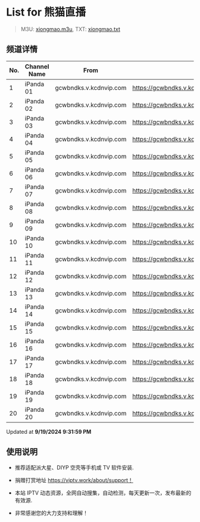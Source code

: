 # List for **熊猫直播**

> M3U: [xiongmao.m3u](./xiongmao.m3u ), TXT: [xiongmao.txt](./txt/xiongmao.txt )

## 频道详情

| No. | Channel Name | From | Source |
| --- | ------------ | ---- | ------ |
| 1 | iPanda 01 | gcwbndks.v.kcdnvip.com | <https://gcwbndks.v.kcdnvip.com/gcwbnd/xiongmao01_2/index.m3u8> |
| 2 | iPanda 02 | gcwbndks.v.kcdnvip.com | <https://gcwbndks.v.kcdnvip.com/gcwbnd/xiongmao02_2/index.m3u8> |
| 3 | iPanda 03 | gcwbndks.v.kcdnvip.com | <https://gcwbndks.v.kcdnvip.com/gcwbnd/xiongmao03_2/index.m3u8> |
| 4 | iPanda 04 | gcwbndks.v.kcdnvip.com | <https://gcwbndks.v.kcdnvip.com/gcwbnd/xiongmao04_2/index.m3u8> |
| 5 | iPanda 05 | gcwbndks.v.kcdnvip.com | <https://gcwbndks.v.kcdnvip.com/gcwbnd/xiongmao05_2/index.m3u8> |
| 6 | iPanda 06 | gcwbndks.v.kcdnvip.com | <https://gcwbndks.v.kcdnvip.com/gcwbnd/xiongmao06_2/index.m3u8> |
| 7 | iPanda 07 | gcwbndks.v.kcdnvip.com | <https://gcwbndks.v.kcdnvip.com/gcwbnd/xiongmao07_2/index.m3u8> |
| 8 | iPanda 08 | gcwbndks.v.kcdnvip.com | <https://gcwbndks.v.kcdnvip.com/gcwbnd/xiongmao08_2/index.m3u8> |
| 9 | iPanda 09 | gcwbndks.v.kcdnvip.com | <https://gcwbndks.v.kcdnvip.com/gcwbnd/xiongmao09_2/index.m3u8> |
| 10 | iPanda 10 | gcwbndks.v.kcdnvip.com | <https://gcwbndks.v.kcdnvip.com/gcwbnd/xiongmao10_2/index.m3u8> |
| 11 | iPanda 11 | gcwbndks.v.kcdnvip.com | <https://gcwbndks.v.kcdnvip.com/gcwbnd/xiongmao11_2/index.m3u8> |
| 12 | iPanda 12 | gcwbndks.v.kcdnvip.com | <https://gcwbndks.v.kcdnvip.com/gcwbnd/xiongmao12_2/index.m3u8> |
| 13 | iPanda 13 | gcwbndks.v.kcdnvip.com | <https://gcwbndks.v.kcdnvip.com/gcwbnd/xiongmao13_2/index.m3u8> |
| 14 | iPanda 14 | gcwbndks.v.kcdnvip.com | <https://gcwbndks.v.kcdnvip.com/gcwbnd/xiongmao14_2/index.m3u8> |
| 15 | iPanda 15 | gcwbndks.v.kcdnvip.com | <https://gcwbndks.v.kcdnvip.com/gcwbnd/xiongmao15_2/index.m3u8> |
| 16 | iPanda 16 | gcwbndks.v.kcdnvip.com | <https://gcwbndks.v.kcdnvip.com/gcwbnd/xiongmao16_2/index.m3u8> |
| 17 | iPanda 17 | gcwbndks.v.kcdnvip.com | <https://gcwbndks.v.kcdnvip.com/gcwbnd/xiongmao17_2/index.m3u8> |
| 18 | iPanda 18 | gcwbndks.v.kcdnvip.com | <https://gcwbndks.v.kcdnvip.com/gcwbnd/xiongmao18_2/index.m3u8> |
| 19 | iPanda 19 | gcwbndks.v.kcdnvip.com | <https://gcwbndks.v.kcdnvip.com/gcwbnd/xiongmao19_2/index.m3u8> |
| 20 | iPanda 20 | gcwbndks.v.kcdnvip.com | <https://gcwbndks.v.kcdnvip.com/gcwbnd/xiongmao20_2/index.m3u8> |

Updated at **9/19/2024 9:31:59 PM**

## 使用说明

- 推荐适配派大星、DIYP 空壳等手机或 TV 软件安装.

- 捐赠打赏地址 <https://viptv.work/about/support！>

- 本站 IPTV 动态资源，全网自动搜集，自动检测，每天更新一次，发布最新的有效源.

- 非常感谢您的大力支持和理解！
